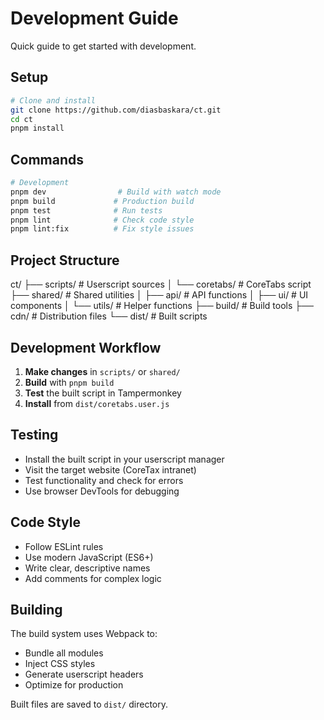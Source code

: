 # Development Guide

Quick guide to get started with development.

## Setup

```bash
# Clone and install
git clone https://github.com/diasbaskara/ct.git
cd ct
pnpm install
```

## Commands

```bash
# Development
pnpm dev                # Build with watch mode
pnpm build             # Production build
pnpm test              # Run tests
pnpm lint              # Check code style
pnpm lint:fix          # Fix style issues
```

## Project Structure

ct/
├── scripts/           # Userscript sources
│   └── coretabs/     # CoreTabs script
├── shared/           # Shared utilities
│   ├── api/         # API functions
│   ├── ui/          # UI components
│   └── utils/       # Helper functions
├── build/           # Build tools
├── cdn/             # Distribution files
└── dist/            # Built scripts

## Development Workflow

1. **Make changes** in `scripts/` or `shared/`
2. **Build** with `pnpm build`
3. **Test** the built script in Tampermonkey
4. **Install** from `dist/coretabs.user.js`

## Testing

- Install the built script in your userscript manager
- Visit the target website (CoreTax intranet)
- Test functionality and check for errors
- Use browser DevTools for debugging

## Code Style

- Follow ESLint rules
- Use modern JavaScript (ES6+)
- Write clear, descriptive names
- Add comments for complex logic

## Building

The build system uses Webpack to:
- Bundle all modules
- Inject CSS styles
- Generate userscript headers
- Optimize for production

Built files are saved to `dist/` directory.